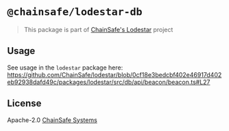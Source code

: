 # `@chainsafe/lodestar-db`

> This package is part of [ChainSafe's Lodestar](https://lodestar.chainsafe.io) project

## Usage

See usage in the `lodestar` package here:
https://github.com/ChainSafe/lodestar/blob/0cf18e3bedcbf402e46917d402eb92938dafd49c/packages/lodestar/src/db/api/beacon/beacon.ts#L27

## License

Apache-2.0 [ChainSafe Systems](https://chainsafe.io)
